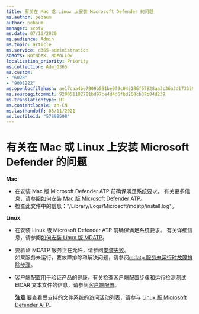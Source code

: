 ```yaml
---
title: 有关在 Mac 或 Linux 上安装 Microsoft Defender 的问题
ms.author: pebaum
author: pebaum
manager: scotv
ms.date: 07/16/2020
ms.audience: Admin
ms.topic: article
ms.service: o365-administration
ROBOTS: NOINDEX, NOFOLLOW
localization_priority: Priority
ms.collection: Adm_O365
ms.custom:
- "6028"
- "9001222"
ms.openlocfilehash: ae17caa4be7809b591be9f9c042186f67828aa3c36a3d17332806e4d92545dc6
ms.sourcegitcommit: 920051182781bd97ce4d4d6fbd268cb37b84d239
ms.translationtype: HT
ms.contentlocale: zh-CN
ms.lasthandoff: 08/11/2021
ms.locfileid: "57898598"
---
```

# <a name="issues-installing-microsoft-defender-on-mac-or-linux"></a>有关在 Mac 或 Linux 上安装 Microsoft Defender 的问题

**Mac**

- 在安装 Mac 版 Microsoft Defender ATP 前确保满足系统要求。 有关更多信息，请参阅[如何安装 Mac 版 Microsoft Defender ATP](https://docs.microsoft.com/windows/security/threat-protection/microsoft-defender-atp/microsoft-defender-atp-mac#how-to-install-microsoft-defender-atp-for-mac)。  
- 检查此文件中的信息："/Library/Logs/Microsoft/mdatp/install.log"。

**Linux**

- 在安装 Linux 版 Microsoft Defender ATP 前确保满足系统要求。 有关详细信息，请参阅[如何安装 Linux 版 MDATP](https://docs.microsoft.com/windows/security/threat-protection/microsoft-defender-atp/microsoft-defender-atp-linux#system-requirements)。 
- 要验证 MDATP 服务正在允许，请参阅[安装失败](https://docs.microsoft.com/windows/security/threat-protection/microsoft-defender-atp/linux-support-install#installation-failed)。  
    如果服务未运行，要故障排除和解决问题，请参阅[mdatp 服务未运行时故障排除步骤](https://docs.microsoft.com/windows/security/threat-protection/microsoft-defender-atp/linux-support-install#steps-to-troubleshoot-if-mdatp-service-isnt-running)。
- 客户端配置用于验证产品的健康，有关检查客户端配置步骤和运行检测测试 EICAR 文本文件的信息，请参阅[客户端配置](https://docs.microsoft.com/windows/security/threat-protection/microsoft-defender-atp/linux-install-manually#client-configuration)。  

    **注意** 要查看受支持的文件系统的访问活动列表，请参与 [Linux 版 Microsoft Defender ATP](https://docs.microsoft.com/windows/security/threat-protection/microsoft-defender-atp/microsoft-defender-atp-linux#system-requirements)。